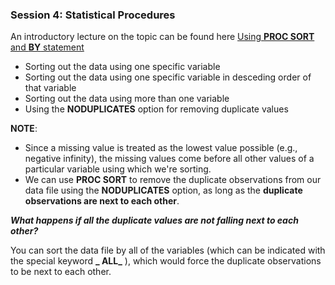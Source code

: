 ### Session 4: Statistical Procedures

An introductory lecture on the topic can be found here [Using **PROC SORT** and **BY** statement](https://stats.idre.ucla.edu/sas/modules/using-proc-sort-and-by-statements/)

* Sorting out the data using one specific variable
* Sorting out the data using one specific variable in desceding order of that variable
* Sorting out the data using more than one variable
* Using the **NODUPLICATES** option for removing duplicate values

**NOTE**: 
* Since a missing value is treated as the lowest value possible (e.g., negative infinity), the missing values come before all other values of a particular variable using which we're sorting.
* We can use **PROC SORT** to remove the duplicate observations from our data file using the **NODUPLICATES** option, as long as the **duplicate observations are next to each other**.

***What happens if all the duplicate values are not falling next to each other?***

You can sort the data file by all of the variables (which can be indicated with the special keyword **_ ALL_** ), which would force the duplicate observations to be next to each other.

